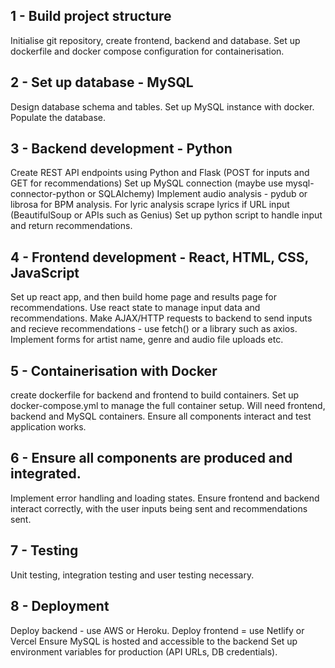 
## 1 - Build project structure
Initialise git repository, create frontend, backend and database.
Set up dockerfile and docker compose configuration for containerisation.

## 2 - Set up database - MySQL
Design database schema and tables. 
Set up MySQL instance with docker.
Populate the database.

## 3 - Backend development - Python
Create REST API endpoints using Python and Flask (POST for inputs and GET for recommendations)
Set up MySQL connection (maybe use mysql-connector-python or SQLAlchemy)
Implement audio analysis - pydub or librosa for BPM analysis. For lyric analysis scrape lyrics if URL input (BeautifulSoup or APIs such as Genius)
Set up python script to handle input and return recommendations.

## 4 - Frontend development - React, HTML, CSS, JavaScript
Set up react app, and then build home page and results page for recommendations.
Use react state to manage input data and recommendations. Make AJAX/HTTP requests to backend to send inputs and recieve recommendations - use fetch() or a library such as axios.
Implement forms for artist name, genre and audio file uploads etc.

## 5 - Containerisation with Docker
create dockerfile for backend and frontend to build containers.
Set up docker-compose.yml to manage the full container setup. Will need frontend, backend and MySQL containers.
Ensure all components interact and test application works.

## 6 - Ensure all components are produced and integrated.
Implement error handling and loading states. 
Ensure frontend and backend interact correctly, with the user inputs being sent and recommendations sent.

## 7 - Testing
Unit testing, integration testing and user testing necessary.

## 8 - Deployment
Deploy backend - use AWS or Heroku.
Deploy frontend = use Netlify or Vercel
Ensure MySQL is hosted and accessible to the backend
Set up environment variables for production (API URLs, DB credentials).
